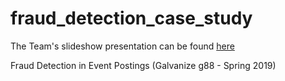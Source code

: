 # fraud_detection_case_study

The Team's slideshow presentation can be found [here](https://docs.google.com/presentation/d/18Cjmb0vYKc3gODhvI9Pd0EpG34irc41pNJ-zUGMSC64/edit?usp=sharing)

Fraud Detection in Event Postings (Galvanize g88 - Spring 2019)

